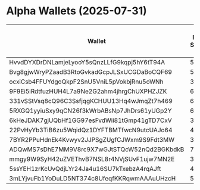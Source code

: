 # Alpha Wallets (2025-07-31)

| Wallet | Risk Score | Backtesting ROI (SOL) | Portfolio Value (USD) | SOL Balance | Farming Attempts / Total Tokens | Farming Ratio (%) | Median/Avg Risk of Last 10 Tokens | Median/Avg MC of Last 10 Tokens | Winrate (%) | ROI (%) | ROI (1D) (%) | Win Rate 1D (%) | Tokens (1D) | ROI (7D) (%) | Win Rate 7D (%) | Tokens (7D) | ROI (30D) (%) | Win Rate 30D (%) | Tokens (30D) | Realized Gains (USD) | Unrealized Gains (USD) | Median/Avg Holding Time (min) | Buy Size | Median/Avg Profit % Per Trade | Median/Avg Loss % Per Trade |
|----------|----------|----------|----------|----------|----------|----------|----------|----------|----------|----------|----------|----------|----------|----------|----------|----------|----------|----------|----------|----------|----------|----------|----------|----------|----------|
| HvvdDYXDrDNLamjeLyooY5sQnzLLfG9kqpj5hY6tT94A | 57.66 | 107.58% | $8891.10 | 30.2250 | 4 / 53 | 7.55% | 4.00/4.70 | $12.56K/$99.25K | 47.17% | 11.28% | 0.00% | 0.00% | 0 | 294.04% | 50.00% | 6 | 246.25% | 52.38% | 15 | $2463.96 | $372.71 | 2742.74/26953.72 | $402.03 | 81.40%/165.35% | -46.83%/-48.72% |
| Bvg8gjwWryPZaadB3RtoGvkadGcpJLSxUCGDaBoCQF69 | 58.18 | 76.05% | $7068.10 | 39.2500 | 0 / 13 | 0.00% | 3.50/3.50 | $47.52K/$2.19M | 46.15% | 28.34% | 502.73% | 50.00% | 0 | 467.95% | 25.00% | 2 | 2171.59% | 45.45% | 11 | $2835.25 | $-3.02 | 2651.17/7543.03 | $367.90 | 13.00%/13.00% | -52.64%/-52.64% |
| ocxiCsb4FFUYdgoQkpF2SnU5VniL5pVokbjRnu5oWNh | 38.00 | 29.58% | $10246.93 | 7.6895 | 0 / 25 | 0.00% | 0.00/1.40 | $2.05M/$9.66M | 60.00% | 27.74% | 0.00% | 0.00% | 0 | 5.59% | 50.00% | 1 | 800.05% | 83.33% | 2 | $26599.53 | $2341.87 | 27227.24/55696.81 | $512.90 | 32.57%/89.28% | -11.65%/-21.71% |
| 9F9Ei5iRdtfuzHUH4L7a9Ne2G2ahm4jhrgChUXPHZJZK | 60.76 | 13.77% | $3365.66 | 9.4606 | 1 / 89 | 1.12% | 4.00/3.70 | $20.66K/$110.21K | 51.69% | 41.84% | 0.43% | 100.00% | 2 | 18.77% | 60.00% | 7 | 379.42% | 48.72% | 35 | $7236.72 | $64.70 | 56.62/3183.03 | $148.90 | 48.93%/53.10% | -20.97%/-32.65% |
| 331vSStVsq8cQ96C3SsfjqgKCHUU13Hq4wJmqZt7h469 | 69.75 | 9.33% | $2269.43 | 8.7445 | 0 / 14 | 0.00% | 4.50/4.80 | $154.64K/$319.59M | 57.14% | 104.48% | 1.51% | 50.00% | 6 | 7.14% | 63.64% | 8 | 2377.51% | 69.23% | 11 | $6359.65 | $101.70 | 2826.51/13212.04 | $72.08 | -/- | -16.44%/-20.98% |
| 5RXGQ1yyiuSxy9qCN26f3kWrbABsNp7JhDrs61yUGp2Y | 67.92 | 4.71% | $13917.59 | 31.3441 | 5 / 50 | 10.00% | 3.50/3.80 | $5.23K/$6.28K | 62.00% | 26.08% | 0.00% | 0.00% | 0 | 5.51% | 66.67% | 1 | 203.47% | 57.14% | 26 | $4602.58 | $80.44 | 12.50/1110.69 | $267.38 | 45.16%/60.82% | -50.05%/-39.33% |
| 6kHeJDAK7gjUQbHf1GG97esFvdWii81tGmp41gTD7CxV | 32.00 | 0.80% | $28288.40 | 77.1252 | 0 / 116 | 0.00% | 0.00/2.00 | $2.49M/$5.16M | 57.76% | 12.04% | 0.67% | 50.00% | 0 | 0.47% | 25.00% | 0 | 3.95% | 35.29% | 6 | $31299.89 | $16135.96 | 6569.14/47835.71 | $234.36 | 18.76%/33.23% | -16.55%/-27.34% |
| 22PvHyYb3TiB6zu5WqidQz1DYFTBMTfwcN9utcUAJo64 | 47.10 | 0.25% | $2098.77 | 11.6558 | 0 / 291 | 0.00% | 4.50/3.90 | $436.49K/$1.15M | 52.23% | 2.23% | 9.16% | 100.00% | 3 | 20.65% | 77.78% | 13 | 3121.30% | 53.45% | 97 | $1087.22 | $-10.22 | 38.71/2952.45 | $45.33 | 9.20%/12.37% | -8.97%/-17.06% |
| 7BYR2PPuHdnEk4Kvwyv2JJPSgZUgfCJWxm9S9Fdt3MW | 39.62 | 0.09% | $2375.84 | 13.1180 | 0 / 41 | 0.00% | 0.00/0.00 | $33.72M/$70.99M | 78.05% | 10.19% | 0.27% | 100.00% | 0 | 0.29% | 75.00% | 3 | 0.82% | 83.33% | 6 | $13943.07 | $1583.54 | 13291.41/28610.72 | $287.19 | 10.76%/81.75% | -16.39%/-14.04% |
| ADQwMS7sDhE7MM9V8rc9X7wGJtSTQcW52nQd2BGKbdkB | 79.86 | 0.00% | $3388.00 | 18.8038 | 0 / 12 | 0.00% | 7.50/5.50 | $22.19K/$7.20M | 58.33% | 218.67% | 0.00% | 0.00% | 0 | 8.38% | 100.00% | 1 | 13.20% | 100.00% | 2 | $3818.42 | $38.85 | 27.51/331.97 | $123.45 | 122.72%/540.81% | -40.95%/-44.55% |
| mmgy9W9SyH42uZVEThvB7NSL8r4NVjSUvF1ujw7MN2E | 32.50 | 0.00% | $27176.71 | 124.2736 | 0 / 32 | 0.00% | 2.00/3.60 | $1.74M/$404.30M | 81.25% | 280.72% | 14.58% | 100.00% | 2 | 134.23% | 100.00% | 4 | 427.61% | 88.89% | 7 | $25763.52 | $-120.11 | 67.25/3123.99 | $220.01 | 89.43%/446.43% | -41.55%/-44.43% |
| 5ssYEH1zrKcUvQdjLYr24Ja4u16SU7kTxebzA4rqAJft | 40.54 | 0.00% | $15292.24 | 84.8916 | 2 / 41 | 4.88% | 1.00/1.90 | $1.84M/$11.25M | 82.93% | 37.01% | 0.00% | 100.00% | 0 | 0.26% | 66.67% | 0 | 322.50% | 85.19% | 20 | $80412.83 | $99.92 | 1394.21/12229.28 | $498.53 | 248.89%/178002.90% | -6.11%/-18.53% |
| 3mLYjvuFb1YoDuLD5NT374c8UfeqfKKRqwmAAAuUHzcH | 55.56 | 0.00% | $10920.02 | 60.6379 | 1 / 64 | 1.56% | 4.00/3.40 | $523.69K/$2.76M | 79.69% | 35.22% | 0.00% | 100.00% | 0 | 0.04% | 100.00% | 1 | 9.50% | 85.71% | 11 | $31007.18 | $892.00 | 709.12/4536.67 | $408.39 | 49.18%/2431.43% | -10.79%/-24.52% |
